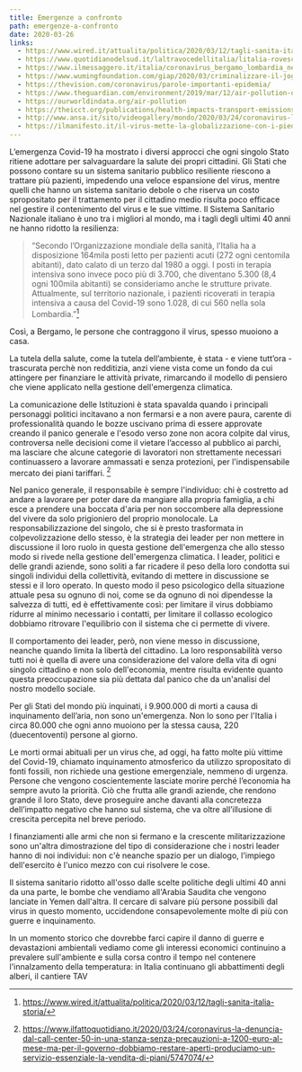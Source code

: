 ```yaml
---
title: Emergenze a confronto
path: emergenze-a-confronto
date: 2020-03-26
links:
  - https://www.wired.it/attualita/politica/2020/03/12/tagli-sanita-italia-storia/
  - https://www.quotidianodelsud.it/laltravocedellitalia/litalia-rovesciata/saluteeassistenza/2020/03/16/gli-sbagli-del-passato-quei-tagli-mortali-alla-sanita
  - https://www.ilmessaggero.it/italia/coronavirus_bergamo_lombardia_news_giorgio_gori_quando_finira_cosa_succedera_morti_contagi_ultime-5131254.html
  - https://www.wumingfoundation.com/giap/2020/03/criminalizzare-il-jogging/
  - https://thevision.com/coronavirus/parole-importanti-epidemia/
  - https://www.theguardian.com/environment/2019/mar/12/air-pollution-deaths-are-double-previous-estimates-finds-research
  - https://ourworldindata.org/air-pollution
  - https://theicct.org/publications/health-impacts-transport-emissions-2010-2015
  - http://www.ansa.it/sito/videogallery/mondo/2020/03/24/coronavirus-lonu-chiede-un-cessate-il-fuoco-mondiale-e-immediato_cd38d034-eba8-4173-b703-5cbfc04fa919.html
  - https://ilmanifesto.it/il-virus-mette-la-globalizzazione-con-i-piedi-per-terra/
---
```



L’emergenza Covid-19 ha mostrato i diversi approcci che ogni singolo Stato ritiene adottare per salvaguardare la salute dei propri cittadini. Gli Stati che possono contare su un sistema sanitario pubblico resiliente riescono a trattare più pazienti, impedendo una veloce espansione del virus, mentre quelli che hanno un sistema sanitario debole o che riserva un costo spropositato per il trattamento per il cittadino medio risulta poco efficace nel gestire il contenimento del virus e le sue vittime.
Il Sistema Sanitario Nazionale italiano è uno tra i migliori al mondo, ma i tagli degli ultimi 40 anni ne hanno ridotto la resilienza:
 
> “Secondo l’Organizzazione mondiale della sanità, l’Italia ha a disposizione 164mila posti letto per pazienti acuti (272 ogni centomila abitanti), dato calato di un terzo dal 1980 a oggi. I posti in terapia intensiva sono invece poco più di 3.700, che diventano 5.300 (8,4 ogni 100mila abitanti) se consideriamo anche le strutture private. Attualmente, sul territorio nazionale, i pazienti ricoverati in terapia intensiva a causa del Covid-19 sono 1.028, di cui 560 nella sola Lombardia.”[^1]

Così, a Bergamo, le persone che contraggono il virus, spesso muoiono a casa.

La tutela della salute, come la tutela dell’ambiente, è stata - e viene tutt’ora - trascurata perchè non redditizia, anzi viene vista come un fondo da cui attingere per finanziare le attività private, rimarcando il modello di pensiero che viene applicato nella gestione dell'emergenza climatica.

La comunicazione delle Istituzioni è stata spavalda quando i principali personaggi politici incitavano a non fermarsi e a non avere paura, carente di professionalità quando le bozze uscivano prima di essere approvate creando il panico generale e l'esodo verso zone non acora colpite dal virus, controversa nelle decisioni come il vietare l’accesso al pubblico ai parchi, ma lasciare che alcune categorie di lavoratori non strettamente necessari continuassero a lavorare ammassati e senza protezioni, per l'indispensabile mercato dei piani tariffari. [^2]

Nel panico generale, il responsabile è sempre l'individuo: chi è costretto ad andare a lavorare per poter dare da mangiare alla propria famiglia, a chi esce a prendere una boccata d'aria per non soccombere alla depressione del vivere da solo prigioniero del proprio monolocale.
La responsabilizzazione del singolo, che si è presto trasformata in colpevolizzazione dello stesso, è la strategia dei leader per non mettere in discussione il loro ruolo in questa gestione dell'emergenza che allo stesso modo si rivede nella gestione dell'emergenza climatica.
I leader, politici e delle grandi aziende, sono soliti a far ricadere il peso della loro condotta sui singoli individui della collettività, evitando di mettere in discussione se stessi e il loro operato.
In questo modo il peso psicologico della situazione attuale pesa su ognuno di noi, come se da ognuno di noi dipendesse la salvezza di tutti, ed è effettivamente così: per limitare il virus dobbiamo ridurre al minimo necessario i contatti, per limitare il collasso ecologico dobbiamo ritrovare l'equilibrio con il sistema che ci permette di vivere.

Il comportamento dei leader, però, non viene messo in discussione, neanche quando limita la libertà del cittadino.
La loro responsabilità verso tutti noi è quella di avere una considerazione del valore della vita di ogni singolo cittadino e non solo dell'economia, mentre risulta evidente quanto questa preoccupazione sia più dettata dal panico che da un'analisi del nostro modello sociale.

Per gli Stati del mondo più inquinati, i 9.900.000 di morti a causa di inquinamento dell’aria, non sono un'emergenza.
Non lo sono per l'Italia i circa 80.000 che ogni anno muoiono per la stessa causa, 220 (duecentoventi) persone al giorno.

Le morti ormai abituali per un virus che, ad oggi, ha fatto molte più vittime del Covid-19, chiamato inquinamento atmosferico da utilizzo spropositato di fonti fossili, non richiede una gestione emergenziale, nemmeno di urgenza.
Persone che vengono coscientemente lasciate morire perché l’economia ha sempre avuto la priorità. Ciò che frutta alle grandi aziende, che rendono grande il loro Stato, deve proseguire anche davanti alla concretezza dell’impatto negativo che hanno sul sistema, che va oltre all’illusione di crescita percepita nel breve periodo.

I finanziamenti alle armi che non si fermano e la crescente militarizzazione sono un'altra dimostrazione del tipo di considerazione che i nostri leader hanno di noi individui: non c'è neanche spazio per un dialogo, l'impiego dell'esercito è l'unico mezzo con cui risolvere le cose.

Il sistema sanitario ridotto all'osso dalle scelte politiche degli ultimi 40 anni da una parte, le bombe che vendiamo all'Arabia Saudita che vengono lanciate in Yemen dall'altra.
Il cercare di salvare più persone possibili dal virus in questo momento, uccidendone consapevolemente molte di più con guerre e inquinamento.

In un momento storico che dovrebbe farci capire il danno di guerre e devastazioni ambientali vediamo come gli interessi economici continuino a prevalere sull'ambiente e sulla corsa contro il tempo nel contenere l'innalzamento della temperatura: in Italia continuano gli abbattimenti degli alberi, il cantiere TAV



[^1]: https://www.wired.it/attualita/politica/2020/03/12/tagli-sanita-italia-storia/
[^2]: https://www.ilfattoquotidiano.it/2020/03/24/coronavirus-la-denuncia-dal-call-center-50-in-una-stanza-senza-precauzioni-a-1200-euro-al-mese-ma-per-il-governo-dobbiamo-restare-aperti-produciamo-un-servizio-essenziale-la-vendita-di-piani/5747074/